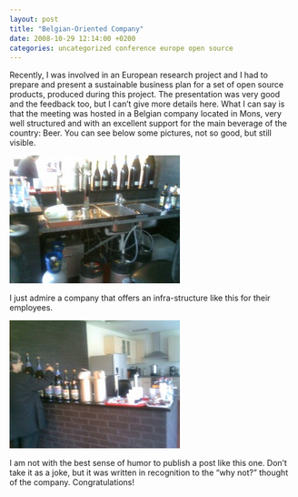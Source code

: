 ```yaml
---
layout: post
title: "Belgian-Oriented Company"
date: 2008-10-29 12:14:00 +0200
categories: uncategorized conference europe open source
---
```


Recently, I was involved in an European research project and I had to prepare and present a sustainable business plan for a set of open source products, produced during this project. The presentation was very good and the feedback too, but I can’t give more details here. What I can say is that the meeting was hosted in a Belgian company located in Mons, very well structured and with an excellent support for the main beverage of the country: Beer. You can see below some pictures, not so good, but still visible.

<a href="http://69.89.31.239/~hildeber/wp-content/uploads/2008/10/29102008-002-.jpg">![29102008-002--300x225.jpg](/images/posts/29102008-002--300x225.jpg)</a>

I just admire a company that offers an infra-structure like this for their employees.

<a href="http://69.89.31.239/~hildeber/wp-content/uploads/2008/10/29102008-004-.jpg">![29102008-004--300x225.jpg](/images/posts/29102008-004--300x225.jpg)</a>

I am not with the best sense of humor to publish a post like this one. Don’t take it as a joke, but it was written in recognition to the “why not?” thought of the company. Congratulations!
